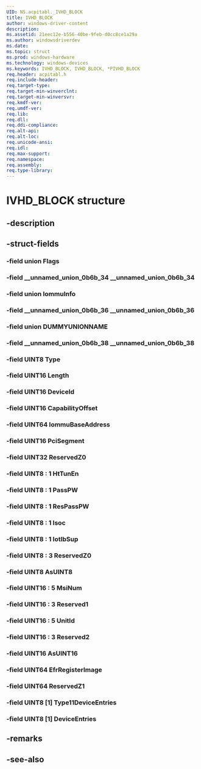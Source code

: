 ```yaml
---
UID: NS.acpitabl._IVHD_BLOCK
title: IVHD_BLOCK
author: windows-driver-content
description: 
ms.assetid: 21eec12e-b556-40be-9feb-d0cc8ce1a29a
ms.author: windowsdriverdev
ms.date: 
ms.topic: struct
ms.prod: windows-hardware
ms.technology: windows-devices
ms.keywords: IVHD_BLOCK, IVHD_BLOCK, *PIVHD_BLOCK
req.header: acpitabl.h
req.include-header:
req.target-type:
req.target-min-winverclnt:
req.target-min-winversvr:
req.kmdf-ver:
req.umdf-ver:
req.lib:
req.dll:
req.ddi-compliance:
req.alt-api:
req.alt-loc:
req.unicode-ansi:
req.idl:
req.max-support:
req.namespace:
req.assembly:
req.type-library:
---
```


# IVHD_BLOCK structure

## -description



## -struct-fields

### -field union Flags			
 	
### -field __unnamed_union_0b6b_34 __unnamed_union_0b6b_34			
 	
### -field union IommuInfo			
 	
### -field __unnamed_union_0b6b_36 __unnamed_union_0b6b_36			
 	
### -field union DUMMYUNIONNAME			
 	
### -field __unnamed_union_0b6b_38 __unnamed_union_0b6b_38			
 	
### -field UINT8 Type			
 	
### -field UINT16 Length			
 	
### -field UINT16 DeviceId			
 	
### -field UINT16 CapabilityOffset			
 	
### -field UINT64 IommuBaseAddress			
 	
### -field UINT16 PciSegment			
 	
### -field UINT32 ReservedZ0			
 	
### -field UINT8  : 1 HtTunEn			
 	
### -field UINT8  : 1 PassPW			
 	
### -field UINT8  : 1 ResPassPW			
 	
### -field UINT8  : 1 Isoc			
 	
### -field UINT8  : 1 IotlbSup			
 	
### -field UINT8  : 3 ReservedZ0			
 	
### -field UINT8 AsUINT8			
 	
### -field UINT16  : 5 MsiNum			
 	
### -field UINT16  : 3 Reserved1			
 	
### -field UINT16  : 5 UnitId			
 	
### -field UINT16  : 3 Reserved2			
 	
### -field UINT16 AsUINT16			
 	
### -field UINT64 EfrRegisterImage			
 	
### -field UINT64 ReservedZ1			
 	
### -field UINT8 [1] Type11DeviceEntries			
 	
### -field UINT8 [1] DeviceEntries			
 	
## -remarks

## -see-also